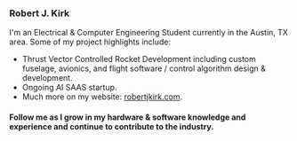 ### Robert J. Kirk

I'm an Electrical & Computer Engineering Student currently in the Austin, TX area.
Some of my project highlights include:

- Thrust Vector Controlled Rocket Development including custom fuselage, avionics, and flight software / control algorithm design & development.
- Ongoing AI SAAS startup.
- Much more on my website: [robertjkirk.com](https://www.robertjkirk.com/).

#### Follow me as I grow in my hardware & software knowledge and experience and continue to contribute to the industry.
